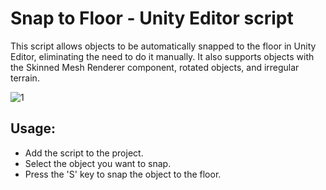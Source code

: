 # Snap to Floor - Unity Editor script

This script allows objects to be automatically snapped to the floor in Unity Editor, eliminating the need to do it manually. It also supports objects with the Skinned Mesh Renderer component, rotated objects, and irregular terrain.

 ![1](https://github.com/andre-mana/snapToFloor-UnityEditor-/assets/172200018/523bb7ef-102b-40a2-a62e-f8cc4f0b7906)

## Usage:
- Add the script to the project.
- Select the object you want to snap.
- Press the 'S' key to snap the object to the floor.



 
